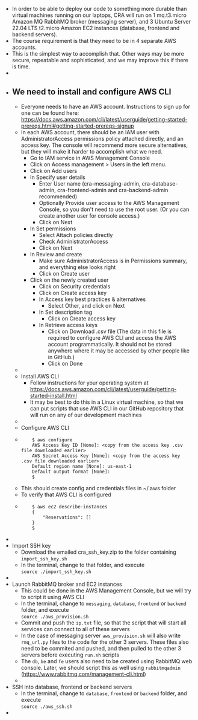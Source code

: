 - In order to be able to deploy our code to something more durable than virtual machines running on our laptops, CRA will run on 1 mq.t3.micro Amazon MQ RabbitMQ broker (messaging server), and 3 Ubuntu Server 22.04 LTS t2.micro Amazon EC2 instances (database, frontend and backend servers).  
- The course requirement is that they need to be in 4 separate AWS accounts.  
- This is the simplest way to accomplish that. Other ways may be more secure, repeatable and sophisticated, and we may improve this if there is time.  
-  
- We need to install and configure AWS CLI  
	-  
	- Everyone needs to have an AWS account. Instructions to sign up for one can be found here: https://docs.aws.amazon.com/cli/latest/userguide/getting-started-prereqs.html#getting-started-prereqs-signup  
	- In each AWS account, there should be an IAM user with AdministratorAccess permissions policy attached directly, and an access key. The console will recommend more secure alternatives, but they will make it harder to accomplish what we need.  
		- Go to IAM service in AWS Management Console  
		- Click on Access management > Users in the left menu.  
		- Click on Add users  
		- In Specify user details  
			- Enter User name (cra-messaging-admin, cra-database-admin, cra-frontend-admin and cra-backend-admin recommended)  
			- Optionally Provide user access to the AWS Management Console, so you don't need to use the root user. (Or you can create another user for console access.)  
			- Click on Next  
		- In Set permissions  
			- Select Attach policies directly  
			- Check AdministratorAccess  
			- Click on Next  
		- In Review and create  
			- Make sure AdministratorAccess is in Permissions summary, and everything else looks right  
			- Click on Create user  
		- Click on the newly created user  
			- Click on Security credentials  
			- Click on Create access key  
			- In Access key best practices & alternatives  
				- Select Other, and click on Next  
			- In Set description tag  
				- Click on Create access key  
			- In Retrieve access keys  
				- Click on Download .csv file (The data in this file is required to configure AWS CLI and access the AWS account programmatically. It should not be stored anywhere where it may be accessed by other people like in GitHub.)  
				- Click on Done  
	-  
	- Install AWS CLI  
		- Follow instructions for your operating system at https://docs.aws.amazon.com/cli/latest/userguide/getting-started-install.html  
		- It may be best to do this in a Linux virtual machine, so that we can put scripts that use AWS CLI in our GitHub repository that will run on any of our development machines  
	-  
	- Configure AWS CLI  
	-  
	  ```
	  	  $ aws configure
	  	  AWS Access Key ID [None]: <copy from the access key .csv file downloaded earlier>
	  	  AWS Secret Access Key [None]: <copy from the access key .csv file downloaded earlier>
	  	  Default region name [None]: us-east-1
	  	  Default output format [None]: 
	  	  $ 
	  ```
	- This should create config and credentials files in ~/.aws folder  
	- To verify that AWS CLI is configured  
	-  
	  ```
	  	  $ aws ec2 describe-instances
	  	  {
	  	      "Reservations": []
	  	  }
	  	  $ 
	  ```
-  
- Import SSH key  
	- Download the emailed cra_ssh_key.zip to the folder containing `import_ssh_key.sh`  
	- In the terminal, change to that folder, and execute  
	  `source ./import_ssh_key.sh`  
-  
- Launch RabbitMQ broker and EC2 instances  
	- This could be done in the AWS Management Console, but we will try to script it using AWS CLI  
	- In the terminal, change to `messaging`,  `database`, `frontend` or `backend` folder, and execute  
	  `source ./aws_provision.sh`  
	- Commit and push the `ip.txt` file, so that the script that will start all services can connect to all of these servers  
	- In the case of messaging server `aws_provision.sh` will also write `rmq_url.py` files to the code for the other 3 servers. These files also need to be commited and pushed, and then pulled to the other 3 servers before executing `run.sh` scripts  
	- The `db`, `be` and `fe` users also need to be created using RabbitMQ web console. Later, we should script this as well using `rabbitmqadmin` (https://www.rabbitmq.com/management-cli.html)
	-  
- SSH into database, frontend or backend servers  
	- In the terminal, change to `database`, `frontend` or `backend` folder, and execute  
	  `source ./aws_ssh.sh`  
-  